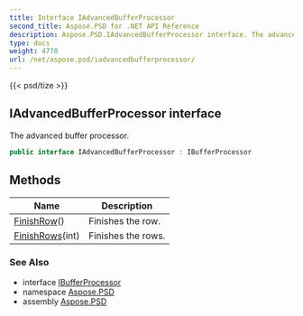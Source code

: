 ```yaml
---
title: Interface IAdvancedBufferProcessor
second_title: Aspose.PSD for .NET API Reference
description: Aspose.PSD.IAdvancedBufferProcessor interface. The advanced buffer processor
type: docs
weight: 4770
url: /net/aspose.psd/iadvancedbufferprocessor/
---
```

{{< psd/tize >}}
## IAdvancedBufferProcessor interface

The advanced buffer processor.

```csharp
public interface IAdvancedBufferProcessor : IBufferProcessor
```

## Methods

| Name | Description |
| --- | --- |
| [FinishRow](../../aspose.psd/iadvancedbufferprocessor/finishrow/)() | Finishes the row. |
| [FinishRows](../../aspose.psd/iadvancedbufferprocessor/finishrows/)(int) | Finishes the rows. |

### See Also

* interface [IBufferProcessor](../ibufferprocessor/)
* namespace [Aspose.PSD](../../aspose.psd/)
* assembly [Aspose.PSD](../../)


